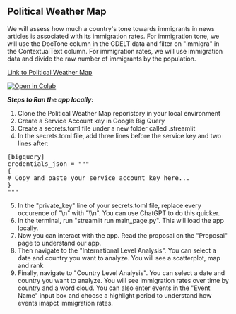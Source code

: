 ## Political Weather Map

We will assess how much a country's tone towards immigrants in news articles is associated with its immigration rates. For immigration tone, we will use the DocTone column in the GDELT data and filter on "immigra" in the ContextualText column. For immigration rates, we will use immigration data and divide the raw number of immigrants by the population.

[Link to Political Weather Map](https://political-weather-map-project2.streamlit.app/)

[![Open in Colab](https://colab.research.google.com/assets/colab-badge.svg)](https://colab.research.google.com/github/advanced-computing/Political_Weather_Map/blob/main/your_notebook.ipynb)

***Steps to Run the app locally:***
1. Clone the Political Weather Map reporistory in your local environment  
2. Create a Service Account key in Google Big Query  
3. Create a secrets.toml file under a new folder called .streamlit
4. In the secrets.toml file, add three lines before the service key and two lines after:
<pre>[bigquery]  
credentials_json = """  
{ 
# Copy and paste your service account key here...    
}  
"""</pre>  
5. In the "private_key" line of your secrets.toml file, replace every occurence of "\n" with "\\\n". You can use ChatGPT to do this quicker.
6. In the terminal, run "streamlit run main_page.py". This will load the app locally.
7. Now you can interact with the app. Read the proposal on the "Proposal" page to understand our app.
8. Then navigate to the "International Level Analysis". You can select a date and country you want to analyze. You will see a scatterplot, map and rank
9. Finally, navigate to "Country Level Analysis". You can select a date and country you want to analyze. You will see immigration rates over time by country and a word cloud. You can also enter events in the "Event Name" input box and choose a highlight period to understand how events imapct immigration rates.
